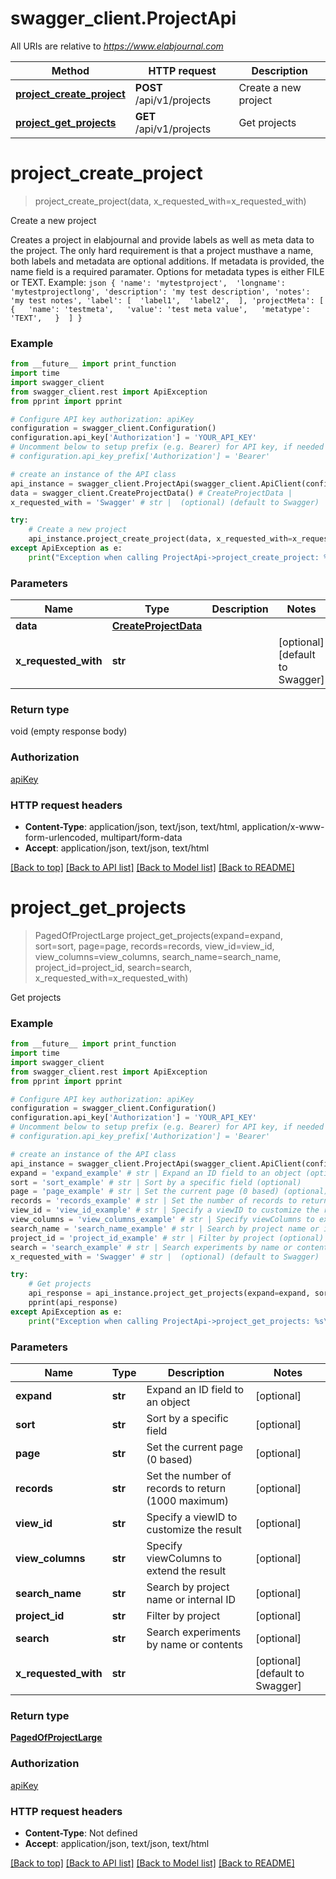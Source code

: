 # swagger_client.ProjectApi

All URIs are relative to *https://www.elabjournal.com*

Method | HTTP request | Description
------------- | ------------- | -------------
[**project_create_project**](ProjectApi.md#project_create_project) | **POST** /api/v1/projects | Create a new project
[**project_get_projects**](ProjectApi.md#project_get_projects) | **GET** /api/v1/projects | Get projects


# **project_create_project**
> project_create_project(data, x_requested_with=x_requested_with)

Create a new project

Creates a project in elabjournal and provide labels as well as meta data to the project. The only hard requirement is that a project musthave a name, both labels and metadata are optional additions. If metadata is provided, the name field is a required paramater. Options for metadata types is either FILE or TEXT.   Example: ```json { 'name': 'mytestproject',  'longname': 'mytestprojectlong', 'description': 'my test description', 'notes': 'my test notes', 'label': [  'label1',  'label2',  ], 'projectMeta': [   {   'name': 'testmeta',   'value': 'test meta value',   'metatype': 'TEXT',   }  ] }```

### Example
```python
from __future__ import print_function
import time
import swagger_client
from swagger_client.rest import ApiException
from pprint import pprint

# Configure API key authorization: apiKey
configuration = swagger_client.Configuration()
configuration.api_key['Authorization'] = 'YOUR_API_KEY'
# Uncomment below to setup prefix (e.g. Bearer) for API key, if needed
# configuration.api_key_prefix['Authorization'] = 'Bearer'

# create an instance of the API class
api_instance = swagger_client.ProjectApi(swagger_client.ApiClient(configuration))
data = swagger_client.CreateProjectData() # CreateProjectData | 
x_requested_with = 'Swagger' # str |  (optional) (default to Swagger)

try:
    # Create a new project
    api_instance.project_create_project(data, x_requested_with=x_requested_with)
except ApiException as e:
    print("Exception when calling ProjectApi->project_create_project: %s\n" % e)
```

### Parameters

Name | Type | Description  | Notes
------------- | ------------- | ------------- | -------------
 **data** | [**CreateProjectData**](CreateProjectData.md)|  | 
 **x_requested_with** | **str**|  | [optional] [default to Swagger]

### Return type

void (empty response body)

### Authorization

[apiKey](../README.md#apiKey)

### HTTP request headers

 - **Content-Type**: application/json, text/json, text/html, application/x-www-form-urlencoded, multipart/form-data
 - **Accept**: application/json, text/json, text/html

[[Back to top]](#) [[Back to API list]](../README.md#documentation-for-api-endpoints) [[Back to Model list]](../README.md#documentation-for-models) [[Back to README]](../README.md)

# **project_get_projects**
> PagedOfProjectLarge project_get_projects(expand=expand, sort=sort, page=page, records=records, view_id=view_id, view_columns=view_columns, search_name=search_name, project_id=project_id, search=search, x_requested_with=x_requested_with)

Get projects

### Example
```python
from __future__ import print_function
import time
import swagger_client
from swagger_client.rest import ApiException
from pprint import pprint

# Configure API key authorization: apiKey
configuration = swagger_client.Configuration()
configuration.api_key['Authorization'] = 'YOUR_API_KEY'
# Uncomment below to setup prefix (e.g. Bearer) for API key, if needed
# configuration.api_key_prefix['Authorization'] = 'Bearer'

# create an instance of the API class
api_instance = swagger_client.ProjectApi(swagger_client.ApiClient(configuration))
expand = 'expand_example' # str | Expand an ID field to an object (optional)
sort = 'sort_example' # str | Sort by a specific field (optional)
page = 'page_example' # str | Set the current page (0 based) (optional)
records = 'records_example' # str | Set the number of records to return (1000 maximum) (optional)
view_id = 'view_id_example' # str | Specify a viewID to customize the result (optional)
view_columns = 'view_columns_example' # str | Specify viewColumns to extend the result (optional)
search_name = 'search_name_example' # str | Search by project name or internal ID (optional)
project_id = 'project_id_example' # str | Filter by project (optional)
search = 'search_example' # str | Search experiments by name or contents (optional)
x_requested_with = 'Swagger' # str |  (optional) (default to Swagger)

try:
    # Get projects
    api_response = api_instance.project_get_projects(expand=expand, sort=sort, page=page, records=records, view_id=view_id, view_columns=view_columns, search_name=search_name, project_id=project_id, search=search, x_requested_with=x_requested_with)
    pprint(api_response)
except ApiException as e:
    print("Exception when calling ProjectApi->project_get_projects: %s\n" % e)
```

### Parameters

Name | Type | Description  | Notes
------------- | ------------- | ------------- | -------------
 **expand** | **str**| Expand an ID field to an object | [optional] 
 **sort** | **str**| Sort by a specific field | [optional] 
 **page** | **str**| Set the current page (0 based) | [optional] 
 **records** | **str**| Set the number of records to return (1000 maximum) | [optional] 
 **view_id** | **str**| Specify a viewID to customize the result | [optional] 
 **view_columns** | **str**| Specify viewColumns to extend the result | [optional] 
 **search_name** | **str**| Search by project name or internal ID | [optional] 
 **project_id** | **str**| Filter by project | [optional] 
 **search** | **str**| Search experiments by name or contents | [optional] 
 **x_requested_with** | **str**|  | [optional] [default to Swagger]

### Return type

[**PagedOfProjectLarge**](PagedOfProjectLarge.md)

### Authorization

[apiKey](../README.md#apiKey)

### HTTP request headers

 - **Content-Type**: Not defined
 - **Accept**: application/json, text/json, text/html

[[Back to top]](#) [[Back to API list]](../README.md#documentation-for-api-endpoints) [[Back to Model list]](../README.md#documentation-for-models) [[Back to README]](../README.md)

